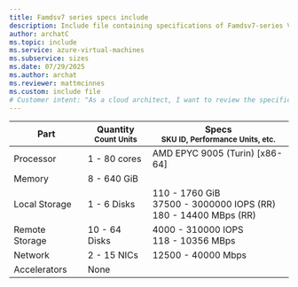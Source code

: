 ```yaml
---
title: Famdsv7 series specs include
description: Include file containing specifications of Famdsv7-series VM sizes.
author: archatC
ms.topic: include
ms.service: azure-virtual-machines
ms.subservice: sizes
ms.date: 07/29/2025
ms.author: archat
ms.reviewer: mattmcinnes
ms.custom: include file
# Customer intent: "As a cloud architect, I want to review the specifications of Famdsv7-series VM sizes, so that I can select the appropriate virtual machine configuration for my applications' performance and scalability needs."
---
```

| Part | Quantity <br><sup>Count Units | Specs <br><sup>SKU ID, Performance Units, etc.  |
|---|---|---|
| Processor      | 1 - 80 cores     | AMD EPYC 9005 (Turin)  [x86-64]                               |
| Memory         | 8 - 640 GiB          |                                  |
| Local Storage  | 1 - 6 Disks           | 110 - 1760 GiB <br>37500 - 3000000 IOPS (RR) <br>180 - 14400 MBps (RR)                               |
| Remote Storage | 10 - 64 Disks    | 4000 - 310000 IOPS <br>118  - 10356 MBps   |
| Network        | 2 - 15 NICs          | 12500 - 40000 Mbps                          |
| Accelerators   | None              |                                   |
